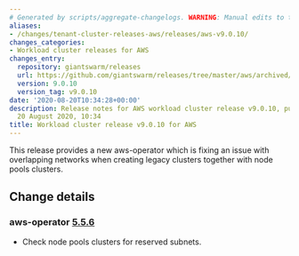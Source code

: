 ```yaml
---
# Generated by scripts/aggregate-changelogs. WARNING: Manual edits to this files will be overwritten.
aliases:
- /changes/tenant-cluster-releases-aws/releases/aws-v9.0.10/
changes_categories:
- Workload cluster releases for AWS
changes_entry:
  repository: giantswarm/releases
  url: https://github.com/giantswarm/releases/tree/master/aws/archived/v9.0.10
  version: 9.0.10
  version_tag: v9.0.10
date: '2020-08-20T10:34:28+00:00'
description: Release notes for AWS workload cluster release v9.0.10, published on
  20 August 2020, 10:34
title: Workload cluster release v9.0.10 for AWS
---
```


This release provides a new aws-operator which is fixing an issue with overlapping networks when creating legacy clusters together with node pools clusters.

## Change details

### aws-operator [5.5.6](https://github.com/giantswarm/aws-operator/releases/tag/v5.5.6)

- Check node pools clusters for reserved subnets.
